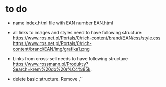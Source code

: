 # to do

* name index.html file with EAN number EAN.html

* all links to images and styles need to have following structure:
https://www.ros.net.pl/Portals/0/rich-content/brand/EAN/css/style.css
https://www.ros.net.pl/Portals/0/rich-content/brand/EAN/img/grafika1.png

* Links from cross-sell needs to have following structure https://www.rossmann.pl/Produkty?Search=krem%20do%20r%C4%85k.

* delete basic <html> structure. Remove <html>,<body>``<title> and <head> tags.

# NEED
* EAN
* links
